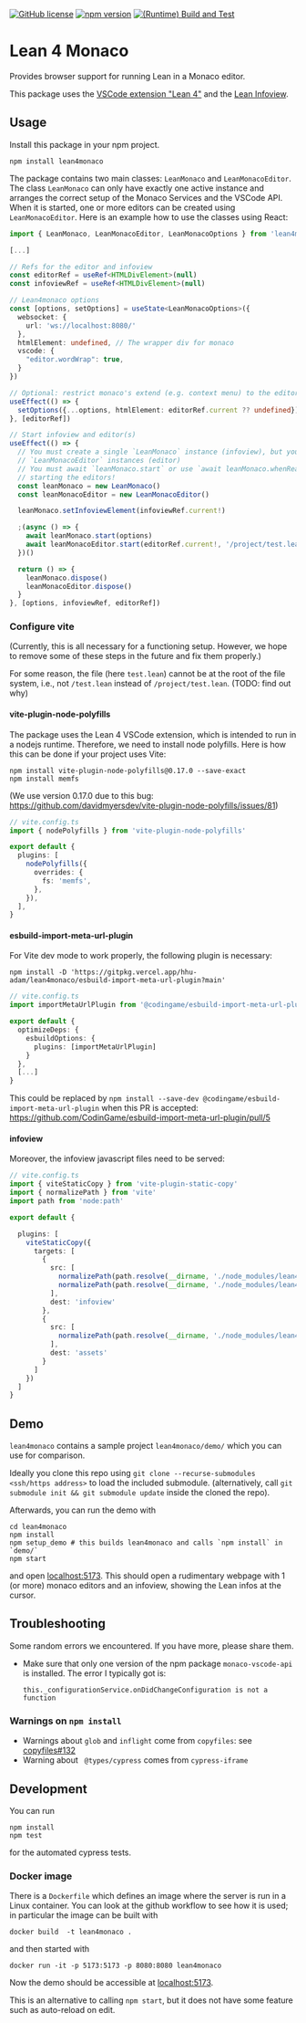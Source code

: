 [![GitHub license](https://img.shields.io/badge/License-Apache_2.0-blue.svg)](https://github.com/hhu-adam/lean4monaco/blob/main/LICENSE)
[![npm version](https://img.shields.io/npm/v/lean4monaco.svg)](https://www.npmjs.com/package/lean4monaco)
[![(Runtime) Build and Test](https://github.com/hhu-adam/lean4monaco/actions/workflows/test.yml/badge.svg)](https://github.com/hhu-adam/lean4monaco/actions/workflows/test.yml)

# Lean 4 Monaco

Provides browser support for running Lean in a Monaco editor.

This package uses the [VSCode extension
"Lean 4"](https://marketplace.visualstudio.com/items?itemName=leanprover.lean4) and the
[Lean Infoview](https://www.npmjs.com/package/@leanprover/infoview).

## Usage

Install this package in your npm project.

```
npm install lean4monaco
```

The package contains two main classes: `LeanMonaco` and `LeanMonacoEditor`. The
class `LeanMonaco` can only have exactly one active instance and arranges the
correct setup of the Monaco Services and the VSCode API. When it is started,
one or more editors can be created using `LeanMonacoEditor`. Here is an example
how to use the classes using React:

```ts
import { LeanMonaco, LeanMonacoEditor, LeanMonacoOptions } from 'lean4monaco'

[...]

// Refs for the editor and infoview
const editorRef = useRef<HTMLDivElement>(null)
const infoviewRef = useRef<HTMLDivElement>(null)

// Lean4monaco options
const [options, setOptions] = useState<LeanMonacoOptions>({
  websocket: {
    url: 'ws://localhost:8080/'
  },
  htmlElement: undefined, // The wrapper div for monaco
  vscode: {
    "editor.wordWrap": true,
  }
})

// Optional: restrict monaco's extend (e.g. context menu) to the editor itself
useEffect(() => {
  setOptions({...options, htmlElement: editorRef.current ?? undefined})
}, [editorRef])

// Start infoview and editor(s)
useEffect(() => {
  // You must create a single `LeanMonaco` instance (infoview), but you can create multiple
  // `LeanMonacoEditor` instances (editor)
  // You must await `leanMonaco.start` or use `await leanMonaco.whenReady` before
  // starting the editors!
  const leanMonaco = new LeanMonaco()
  const leanMonacoEditor = new LeanMonacoEditor()

  leanMonaco.setInfoviewElement(infoviewRef.current!)

  ;(async () => {
    await leanMonaco.start(options)
    await leanMonacoEditor.start(editorRef.current!, '/project/test.lean', '#check Nat')
  })()

  return () => {
    leanMonaco.dispose()
    leanMonacoEditor.dispose()
  }
}, [options, infoviewRef, editorRef])
```

### Configure vite

(Currently, this is all necessary for a functioning setup. However, we hope to remove some of these
steps in the future and fix them properly.)

For some reason, the file (here `test.lean`) cannot be at the root of the file system, i.e., not `/test.lean` instead of `/project/test.lean`. (TODO: find out why)

#### vite-plugin-node-polyfills

The package uses the Lean 4 VSCode extension, which is intended to run in a nodejs runtime. Therefore, we need to install node polyfills.
Here is how this can be done if your project uses Vite:
```
npm install vite-plugin-node-polyfills@0.17.0 --save-exact
npm install memfs
```
(We use version 0.17.0 due to this bug: https://github.com/davidmyersdev/vite-plugin-node-polyfills/issues/81)

```ts
// vite.config.ts
import { nodePolyfills } from 'vite-plugin-node-polyfills'

export default {
  plugins: [
    nodePolyfills({
      overrides: {
        fs: 'memfs',
      },
    }),
  ],
}
```

#### esbuild-import-meta-url-plugin

For Vite dev mode to work properly, the following plugin is necessary:

```
npm install -D 'https://gitpkg.vercel.app/hhu-adam/lean4monaco/esbuild-import-meta-url-plugin?main'
```

```ts
// vite.config.ts
import importMetaUrlPlugin from '@codingame/esbuild-import-meta-url-plugin'

export default {
  optimizeDeps: {
    esbuildOptions: {
      plugins: [importMetaUrlPlugin]
    }
  },
  [...]
}
```

This could be replaced by `npm install --save-dev @codingame/esbuild-import-meta-url-plugin` when this PR is accepted: https://github.com/CodinGame/esbuild-import-meta-url-plugin/pull/5

#### infoview

Moreover, the infoview javascript files need to be served:

```ts
// vite.config.ts
import { viteStaticCopy } from 'vite-plugin-static-copy'
import { normalizePath } from 'vite'
import path from 'node:path'

export default {

  plugins: [
    viteStaticCopy({
      targets: [
        {
          src: [
            normalizePath(path.resolve(__dirname, './node_modules/lean4monaco/node_modules/@leanprover/infoview/dist/*')),
            normalizePath(path.resolve(__dirname, './node_modules/lean4monaco/dist/webview/webview.js')),
          ],
          dest: 'infoview'
        },
        {
          src: [
            normalizePath(path.resolve(__dirname, './node_modules/lean4monaco/node_modules/@leanprover/infoview/dist/codicon.ttf'))
          ],
          dest: 'assets'
        }
      ]
    })
  ]
}
```

## Demo

`lean4monaco` contains a sample project `lean4monaco/demo/` which you can use for comparison.

Ideally you clone this repo using `git clone --recurse-submodules <ssh/https address>` to load the included submodule.
(alternatively, call `git submodule init && git submodule update` inside the cloned the repo).

Afterwards, you can run the demo with

```
cd lean4monaco
npm install
npm setup_demo # this builds lean4monaco and calls `npm install` in `demo/`
npm start
```

and open [localhost:5173](http://localhost:5173). This should open a rudimentary webpage
with 1 (or more) monaco editors and an infoview, showing the Lean infos at the cursor.

## Troubleshooting

Some random errors we encountered. If you have more, please share them.

* Make sure that only one version of the npm package `monaco-vscode-api` is installed. The error I typically got is:

  ```
  this._configurationService.onDidChangeConfiguration is not a function
  ```

### Warnings on `npm install`

* Warnings about `glob` and `inflight` come from `copyfiles`: see [copyfiles#132](https://github.com/calvinmetcalf/copyfiles/pull/132)
* Warning about ` @types/cypress` comes from `cypress-iframe`

## Development

You can run

```
npm install
npm test
```

for the automated cypress tests.

### Docker image

There is a `Dockerfile` which defines an image where the server is run in a Linux container.
You can look at the github workflow to see how it is used; in particular the image can
be built with

```
docker build  -t lean4monaco .
```

and then started with

```
docker run -it -p 5173:5173 -p 8080:8080 lean4monaco
```

Now the demo should be accessible at [localhost:5173](http://localhost:5173).

This is an alternative to calling `npm start`, but it
does not have some feature such as auto-reload
on edit.

